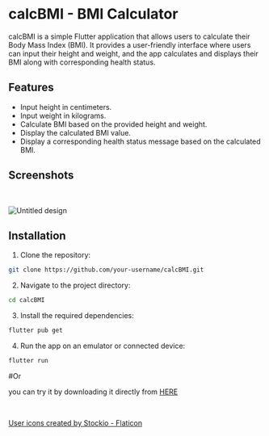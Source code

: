 # calcBMI - BMI Calculator

calcBMI is a simple Flutter application that allows users to calculate their Body Mass Index (BMI). It provides a user-friendly interface where users can input their height and weight, and the app calculates and displays their BMI along with corresponding health status.

## Features

- Input height in centimeters.
- Input weight in kilograms.
- Calculate BMI based on the provided height and weight.
- Display the calculated BMI value.
- Display a corresponding health status message based on the calculated BMI.

## Screenshots
<br>

![Untitled design](https://github.com/omar546/calcBMI/assets/71936776/01089f9c-0a04-44da-951e-38525ffa36b4)



## Installation

1. Clone the repository:

```bash
git clone https://github.com/your-username/calcBMI.git
```

2. Navigate to the project directory:

```bash
cd calcBMI
```

3. Install the required dependencies:

```bash
flutter pub get
```

4. Run the app on an emulator or connected device:

```bash
flutter run
```
#Or

you can try it by downloading it directly from <a href="https://download938.mediafire.com/vd3lbagzxi8gLp6OXTN3TQmwuRJ9vPDqbvD7GwVj0tYqwz4CFJuCF-kIVl2096mAtzPreF4zNJwqceq8hJzPQ9GpGp7Fi0t1ELHyO01vaReyShnhSQYGap9OA2rYfoIJZ3Dgl_6N34NeT4__UP0Hm_TTaiIhM_GrGRlP-oEXnldz6A/cxemet046z3avah/BMI%282%29.apk">HERE</a>


<br>














<a href="https://www.flaticon.com/free-icons/user" title="user icons">User icons created by Stockio - Flaticon</a>
